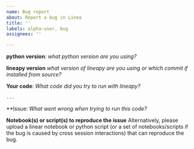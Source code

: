 ```yaml
---
name: Bug report
about: Report a bug in Linea
title: ''
labels: alpha-user, bug
assignees: ''

---
```


**python version**:
*what python version are you using?*

**lineapy version**
*what version of lineapy are you using or which commit if installed from source?*


**Your code**:
*What code did you try to run with lineapy?*

```python
...
```

**Issue:
*What went wrong when trying to run this code?*

**Notebook(s) or script(s) to reproduce the issue**
Alternatively, please upload a linear notebook or python script (or a set of notebooks/scripts if the bug is caused by cross session interactions) that can reproduce the bug.
